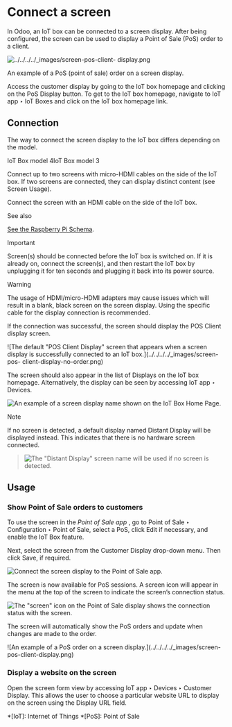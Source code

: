 # Connect a screen

In Odoo, an IoT box can be connected to a screen display. After being
configured, the screen can be used to display a Point of Sale (PoS) order to a
client.

![../../../../_images/screen-pos-client-
display.png](../../../../_images/screen-pos-client-display.png)

An example of a PoS (point of sale) order on a screen display.

Access the customer display by going to the IoT box homepage and clicking on
the PoS Display button. To get to the IoT box homepage, navigate to IoT app ‣
IoT Boxes and click on the IoT box homepage link.

## Connection

The way to connect the screen display to the IoT box differs depending on the
model.

IoT Box model 4IoT Box model 3

Connect up to two screens with micro-HDMI cables on the side of the IoT box.
If two screens are connected, they can display distinct content (see Screen
Usage).

Connect the screen with an HDMI cable on the side of the IoT box.

See also

[See the Raspberry Pi Schema](../config/connect.html#iot-connect-schema).

Important

Screen(s) should be connected before the IoT box is switched on. If it is
already on, connect the screen(s), and then restart the IoT box by unplugging
it for ten seconds and plugging it back into its power source.

Warning

The usage of HDMI/micro-HDMI adapters may cause issues which will result in a
blank, black screen on the screen display. Using the specific cable for the
display connection is recommended.

If the connection was successful, the screen should display the POS Client
display screen.

![The default "POS Client Display" screen that appears when a screen display
is successfully connected to an IoT box.](../../../../_images/screen-pos-
client-display-no-order.png)

The screen should also appear in the list of Displays on the IoT box homepage.
Alternatively, the display can be seen by accessing IoT app ‣ Devices.

![An example of a screen display name shown on the IoT Box Home
Page.](../../../../_images/screen-screen-name-example.png)

Note

If no screen is detected, a default display named Distant Display will be
displayed instead. This indicates that there is no hardware screen connected.

> ![The "Distant Display" screen name will be used if no screen is
> detected.](../../../../_images/screen-no-screen.png)

## Usage

### Show Point of Sale orders to customers

To use the screen in the _Point of Sale app_ , go to Point of Sale ‣
Configuration ‣ Point of Sale, select a PoS, click Edit if necessary, and
enable the IoT Box feature.

Next, select the screen from the Customer Display drop-down menu. Then click
Save, if required.

![Connect the screen display to the Point of Sale
app.](../../../../_images/screen-pos-screen-config.png)

The screen is now available for PoS sessions. A screen icon will appear in the
menu at the top of the screen to indicate the screen’s connection status.

![The "screen" icon on the Point of Sale display shows the connection status
with the screen.](../../../../_images/screen-pos-icon.png)

The screen will automatically show the PoS orders and update when changes are
made to the order.

![An example of a PoS order on a screen display.](../../../../_images/screen-
pos-client-display.png)

### Display a website on the screen

Open the screen form view by accessing IoT app ‣ Devices ‣ Customer Display.
This allows the user to choose a particular website URL to display on the
screen using the Display URL field.

  *[IoT]: Internet of Things
  *[PoS]: Point of Sale

